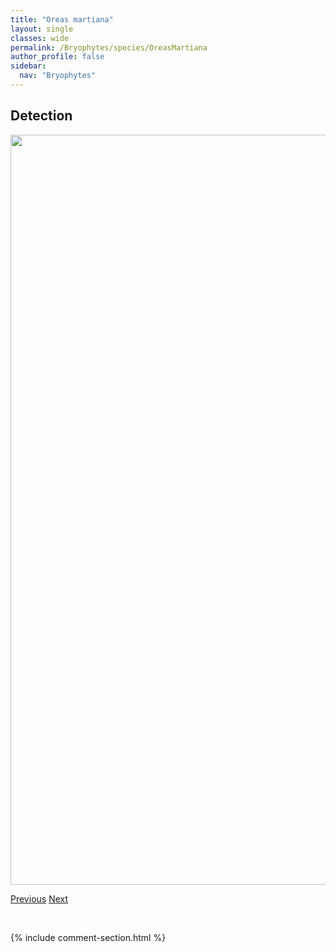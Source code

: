 ```yaml
---
title: "Oreas martiana"
layout: single
classes: wide
permalink: /Bryophytes/species/OreasMartiana
author_profile: false
sidebar:
  nav: "Bryophytes"
---
```


<h2>Detection</h2>

<a href="https://drive.google.com/uc?export=view&id=1nJIlfidDxaaorqPx4aCxfOfYiK3tCsnQ">
<img src="https://drive.google.com/uc?export=view&id=1nJIlfidDxaaorqPx4aCxfOfYiK3tCsnQ" height = "1200" width = "800">
</a>


<a href="/DevelopmentWebsite/Bryophytes/species/OncophorusWahlenbergii" class="pagination--pager" title="Oncophorus wahlenbergii">Previous</a> <a href="/DevelopmentWebsite/Bryophytes/species/OrthotheciumChryseum" class="pagination--pager" title="Orthothecium chryseum">Next</a>

<p>&nbsp;</p>

{% include comment-section.html %}
